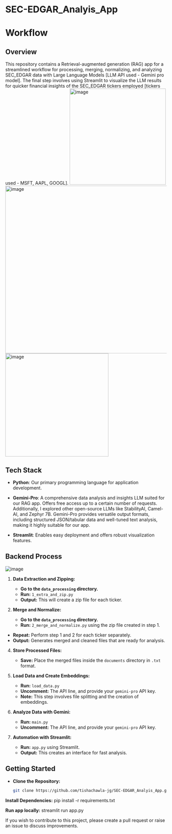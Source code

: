 # SEC-EDGAR_Analyis_App


# Workflow

## **Overview**

This repository contains a Retrieval-augmented generation (RAG) app for a streamlined workflow for processing, merging, normalizing, and analyzing SEC_EDGAR  data with Large Language Models [LLM API used - Gemini pro model]. The final step involves using Streamlit to visualize the LLM results for quicker financial insights of the SEC_EDGAR tickers employed [tickers used - MSFT, AAPL, GOOGL].
<img width="300" alt="image" src="https://github.com/tishachawla-jg/SEC-EDGAR_Analyis_App/assets/76087547/a132bff4-f322-4711-98cd-a90c3a75be63">
<img width="523" alt="image" src="https://github.com/tishachawla-jg/SEC-EDGAR_Analyis_App/assets/76087547/61151799-c65d-4cf9-b359-63132ed530d6">
<img width="322" alt="image" src="https://github.com/tishachawla-jg/SEC-EDGAR_Analyis_App/assets/76087547/a044385c-551b-4904-8e0a-a7d3db54a8cd">

## **Tech Stack**

- **Python**: Our primary programming language for application development.

- **Gemini-Pro**: A comprehensive data analysis and insights LLM suited for our RAG app. Offers free access up to a certain number of requests. Additionally, I explored other open-source LLMs like StabilityAI, Camel-AI, and Zephyr 7B. Gemini-Pro provides versatile output formats, including structured JSON/tabular data and well-tuned text analysis, making it highly suitable for our app.

- **Streamlit**: Enables easy deployment and offers robust visualization features.



## **Backend Process**

![image](https://github.com/tishachawla-jg/SEC-EDGAR_Analyis_App/assets/76087547/64e2ff1a-215e-450b-8687-d7a855d2d2f5)


1. **Data Extraction and Zipping:**
   - **Go to the `data_processing` directory.**
   - **Run:** `1_extra_and_zip.py`
   - **Output:** This will create a zip file for each ticker.

2. **Merge and Normalize:**
   - **Go to the `data_processing` directory.**
   - **Run:** `2_merge_and_normalize.py` using the zip file created in step 1.

- **Repeat:** Perform step 1 and 2 for each ticker separately.
- **Output:** Generates merged and cleaned files that are ready for analysis.

4. **Store Processed Files:**
   - **Save:** Place the merged files inside the `documents` directory in `.txt` format.

5. **Load Data and Create Embeddings:**
   - **Run:** `load_data.py`
   - **Uncomment:** The API line, and provide your `gemini-pro` API key.
   - **Note:** This step involves file splitting and the creation of embeddings.

6. **Analyze Data with Gemini:**
   - **Run:** `main.py`
   - **Uncomment:** The API line, and provide your `gemini-pro` API key.

7. **Automation with Streamlit:**
   - **Run:** `app.py` using Streamlit.
   - **Output:** This creates an interface for fast analysis.

## **Getting Started**

- **Clone the Repository:**
  ```bash
  git clone https://github.com/tishachawla-jg/SEC-EDGAR_Analyis_App.git

**Install Dependencies:**
pip install -r requirements.txt

**Run app locally:**
streamlit run app.py

If you wish to contribute to this project, please create a pull request or raise an issue to discuss improvements.



